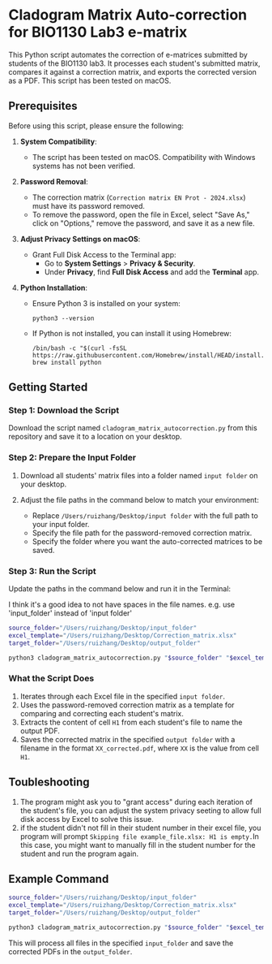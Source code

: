 # Cladogram Matrix Auto-correction for BIO1130 Lab3 e-matrix

This Python script automates the correction of e-matrices submitted by students of the BIO1130 lab3. It processes each student's submitted matrix, compares it against a correction matrix, and exports the corrected version as a PDF. This script has been tested on macOS.

## Prerequisites

Before using this script, please ensure the following:

1. **System Compatibility**: 
   - The script has been tested on macOS. Compatibility with Windows systems has not been verified.

2. **Password Removal**:
   - The correction matrix (`Correction matrix EN Prot - 2024.xlsx`) must have its password removed.
   - To remove the password, open the file in Excel, select "Save As," click on "Options," remove the password, and save it as a new file.

3. **Adjust Privacy Settings on macOS**:
   - Grant Full Disk Access to the Terminal app:
     - Go to **System Settings** > **Privacy & Security**.
     - Under **Privacy**, find **Full Disk Access** and add the **Terminal** app.

4. **Python Installation**:
   - Ensure Python 3 is installed on your system:
     ```
     python3 --version
     ```
   - If Python is not installed, you can install it using Homebrew:
     ```
     /bin/bash -c "$(curl -fsSL https://raw.githubusercontent.com/Homebrew/install/HEAD/install.sh)"
     brew install python
     ```

## Getting Started

### Step 1: Download the Script

Download the script named `cladogram_matrix_autocorrection.py` from this repository and save it to a location on your desktop.

### Step 2: Prepare the Input Folder

1. Download all students' matrix files into a folder named `input folder` on your desktop.

2. Adjust the file paths in the command below to match your environment:

   - Replace `/Users/ruizhang/Desktop/input folder` with the full path to your input folder.
   - Specify the file path for the password-removed correction matrix.
   - Specify the folder where you want the auto-corrected matrices to be saved.

### Step 3: Run the Script

Update the paths in the command below and run it in the Terminal:

I think it's a good idea to not have spaces in the file names. e.g. use 'input_folder' instead of 'input folder'


```bash
source_folder="/Users/ruizhang/Desktop/input_folder"
excel_template="/Users/ruizhang/Desktop/Correction_matrix.xlsx"
target_folder="/Users/ruizhang/Desktop/output_folder"

python3 cladogram_matrix_autocorrection.py "$source_folder" "$excel_template" "$target_folder"
```

### What the Script Does

1. Iterates through each Excel file in the specified `input folder`.
2. Uses the password-removed correction matrix as a template for comparing and correcting each student's matrix.
3. Extracts the content of cell `H1` from each student's file to name the output PDF.
4. Saves the corrected matrix in the specified `output folder` with a filename in the format `XX_corrected.pdf`, where `XX` is the value from cell `H1`.


## Toubleshooting
1. The program might ask you to "grant access" during each iteration of the student's file, you can adjust the system privacy seeting to allow full disk access by Excel to solve this issue.
2. if the student didn't not fill in their student number in their excel file, you program will prompt `Skipping file example_file.xlsx: H1 is empty.`In this case, you might want to manually fill in the student number for the student and run the program again.


## Example Command

```bash
source_folder="/Users/ruizhang/Desktop/input_folder" 
excel_template="/Users/ruizhang/Desktop/Correction_matrix.xlsx"
target_folder="/Users/ruizhang/Desktop/output_folder"

python3 cladogram_matrix_autocorrection.py "$source_folder" "$excel_template" "$target_folder"
```

This will process all files in the specified `input_folder` and save the corrected PDFs in the `output_folder`.
